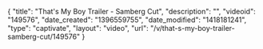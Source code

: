 {
    "title": "That's My Boy Trailer - Samberg Cut",
    "description": "",
    "videoid": "149576",
    "date_created": "1396559755",
    "date_modified": "1418181241",
    "type": "captivate",
    "layout": "video",
    "url": "\/v\/that-s-my-boy-trailer-samberg-cut\/149576"
}